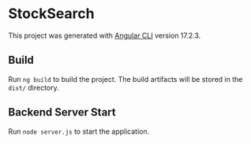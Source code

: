 # StockSearch

This project was generated with [Angular CLI](https://github.com/angular/angular-cli) version 17.2.3.

## Build

Run `ng build` to build the project. The build artifacts will be stored in the `dist/` directory.

## Backend Server Start

Run `node server.js` to start the application.
